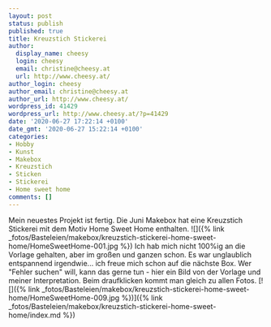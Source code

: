 ```yaml
---
layout: post
status: publish
published: true
title: Kreuzstich Stickerei
author:
  display_name: cheesy
  login: cheesy
  email: christine@cheesy.at
  url: http://www.cheesy.at/
author_login: cheesy
author_email: christine@cheesy.at
author_url: http://www.cheesy.at/
wordpress_id: 41429
wordpress_url: http://www.cheesy.at/?p=41429
date: '2020-06-27 17:22:14 +0100'
date_gmt: '2020-06-27 15:22:14 +0100'
categories:
- Hobby
- Kunst
- Makebox
- Kreuzstich
- Sticken
- Stickerei
- Home sweet home
comments: []
---
```

Mein neuestes Projekt ist fertig. Die Juni Makebox hat eine Kreuzstich Stickerei mit dem Motiv Home Sweet Home enthalten.
![]({% link _fotos/Basteleien/makebox/kreuzstich-stickerei-home-sweet-home/HomeSweetHome-001.jpg %})
Ich hab mich nicht 100%ig an die Vorlage gehalten, aber im großen und ganzen schon. Es war unglaublich entspannend irgendwie... ich freue mich schon auf die nächste Box.
Wer "Fehler suchen" will, kann das gerne tun - hier ein Bild von der Vorlage und meiner Interpretation. Beim draufklicken kommt man gleich zu allen Fotos.
[![]({% link _fotos/Basteleien/makebox/kreuzstich-stickerei-home-sweet-home/HomeSweetHome-009.jpg %})]({% link _fotos/Basteleien/makebox/kreuzstich-stickerei-home-sweet-home/index.md %})
